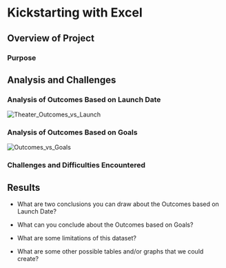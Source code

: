 # Kickstarting with Excel

## Overview of Project

### Purpose

## Analysis and Challenges

### Analysis of Outcomes Based on Launch Date

![Theater_Outcomes_vs_Launch](https://user-images.githubusercontent.com/102122063/161401585-dbe6ad7a-8419-42b2-8944-5181d93b8dec.png)
### Analysis of Outcomes Based on Goals

![Outcomes_vs_Goals](https://user-images.githubusercontent.com/102122063/161401589-fd93e00b-e58f-48ed-9e9f-34f4593462f8.png)
### Challenges and Difficulties Encountered

## Results

- What are two conclusions you can draw about the Outcomes based on Launch Date?

- What can you conclude about the Outcomes based on Goals?

- What are some limitations of this dataset?

- What are some other possible tables and/or graphs that we could create?

